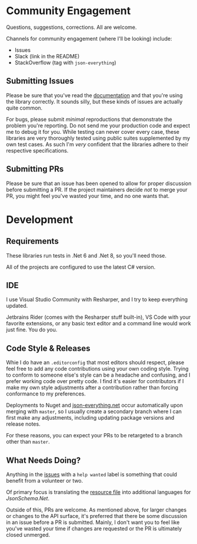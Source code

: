 # Community Engagement

Questions, suggestions, corrections.  All are welcome.

Channels for community engagement (where I'll be looking) include:

- Issues
- Slack (link in the README)
- StackOverflow (tag with `json-everything`)

## Submitting Issues

Please be sure that you've read the [documentation](https://docs.json-everything.net) and that you're using the library correctly.  It sounds silly, but these kinds of issues are actually quite common.

For bugs, please submit _minimal_ reproductions that demonstrate the problem you're reporting.  Do not send me your production code and expect me to debug it for you.  While testing can never cover every case, these libraries are very thoroughly tested using public suites supplemented by my own test cases.  As such I'm _very_ confident that the libraries adhere to their respective specifications.

## Submitting PRs

Please be sure that an issue has been opened to allow for proper discussion before submitting a PR.  If the project maintainers decide _not_ to merge your PR, you might feel you've wasted your time, and no one wants that.

# Development

## Requirements

These libraries run tests in .Net 6 and .Net 8, so you'll need those.

All of the projects are configured to use the latest C# version.

## IDE

I use Visual Studio Community with Resharper, and I try to keep everything updated.

Jetbrains Rider (comes with the Resharper stuff built-in), VS Code with your favorite extensions, or any basic text editor and a command line would work just fine.  You do you.

## Code Style & Releases

Whie I do have an `.editorconfig` that most editors should respect, please feel free to add any code contributions using your own coding style.  Trying to conform to someone else's style can be a headache and confusing, and I prefer working code over pretty code.  I find it's easier for contributors if I make my own style adjustments after a contribution rather than forcing conformance to my preferences.

Deployments to Nuget and [json-everything.net](https://json-everything.net) occur automatically upon merging with `master`, so I usually create a secondary branch where I can first make any adjustments, including updating package versions and release notes.

For these reasons, you can expect your PRs to be retargeted to a branch other than `master`.

## What Needs Doing?

Anything in the [issues](https://github.com/gregsdennis/json-everything/issues?q=is%3Aopen+is%3Aissue+label%3A%22help+wanted%22) with a `help wanted` label is something that could benefit from a volunteer or two.

Of primary focus is translating the [resource file](https://github.com/gregsdennis/json-everything/blob/master/JsonSchema/Localization/Resources.resx) into additional languages for _JsonSchema.Net_.

Outside of this, PRs are welcome.  As mentioned above, for larger changes or changes to the API surface, it's preferred that there be some discussion in an issue before a PR is submitted.  Mainly, I don't want you to feel like you've wasted your time if changes are requested or the PR is ultimately closed unmerged.
